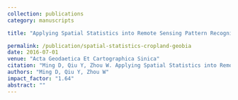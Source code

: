 ```yaml
---
collection: publications
category: manuscripts

title: "Applying Spatial Statistics into Remote Sensing Pattern Recognition: with Case Study of Cropland Extraction Based on GeOBIA"

permalink: /publication/spatial-statistics-cropland-geobia
date: 2016-07-01
venue: "Acta Geodaetica Et Cartographica Sinica"
citation: "Ming D, Qiu Y, Zhou W. Applying Spatial Statistics into Remote Sensing Pattern Recognition: with Case Study of Cropland Extraction Based on GeOBIA. Acta Geodaetica Et Cartographica Sinica, 2016, 45(7):825-833."
authors: "Ming D, Qiu Y, Zhou W"
impact_factor: "1.64"
abstract: ""
---
```

